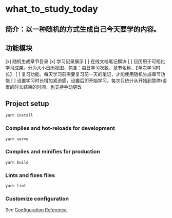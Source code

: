 # what_to_study_today
## 简介：以一种随机的方式生成自己今天要学的内容。

## 功能模块
[x] 随机生成章节目录
[x] 学习记录展示
[ ] 在线文档笔记模块
[ ] 日历用于可视化学习成果。分为大小日历视图，包含：每日学习次数、章节名称、【单次学习时长】
[ ] 复习功能。每天学习前需要复习前一天的笔记，才能使用随机生成章节功能
[ ] 设置学习时长增加紧迫感，设置后即开始学习。每次只统计从开始到暂停/设置的时长结束的时间，也支持手动更改

## Project setup
```
yarn install
```

### Compiles and hot-reloads for development
```
yarn serve
```

### Compiles and minifies for production
```
yarn build
```

### Lints and fixes files
```
yarn lint
```

### Customize configuration
See [Configuration Reference](https://cli.vuejs.org/config/).
